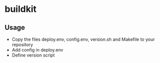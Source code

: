 # buildkit

## Usage

- Copy the files deploy.env, config.env, version.sh and Makefile to your repository
- Add config in deploy.env
- Define version script
